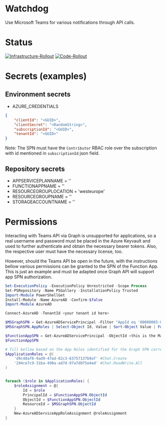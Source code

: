 # Watchdog
Use Microsoft Teams for various notifications through API calls.

# Status
[![Infrastructure-Rollout](https://github.com/it-delivery/watchdog/actions/workflows/infrastructure.yml/badge.svg)](https://github.com/it-delivery/watchdog/actions/workflows/infrastructure.yml)
[![Code-Rollout](https://github.com/it-delivery/watchdog/actions/workflows/code.yml/badge.svg)](https://github.com/it-delivery/watchdog/actions/workflows/code.yml)

# Secrets (examples)
## Environment secrets
* AZURE_CREDENTIALS
```json
{
    "clientId": "<GUID>",
    "clientSecret": "<RandomString>",
    "subscriptionId": "<GUID>",
    "tenantId": "<GUID>"
}
```
Note: The SPN must have the `Contributor` RBAC role over the subscription with id mentioned in `subscriptionId` json field.

## Repository secrets
* APPSERVICEPLANNAME = ''
* FUNCTIONAPPNAME = ''
* RESOURCEGROUPLOCATION = 'westeurope'
* RESOURCEGROUPNAME = ''
* STORAGEACCOUNTNAME = ''

# Permissions

Interacting with Teams API via Graph is unsupported for applications, so a real username and password must be placed in the Azure Keyvault and used to further authenticate and obtain the necessary bearer tokens.
Also, the respective user must have the necessary license, too.

However, should the Teams API be open in the future, with the instructions bellow various permissions can be granted to the SPN of the Function App.
This is just an example and must be adapted once Graph API will support app SPN authorization.

```powershell
Set-ExecutionPolicy -ExecutionPolicy Unrestricted -Scope Process
Set-PSRepository -Name PSGallery -InstallationPolicy Trusted
Import-Module PowerShellGet
Install-Module -Name AzureAD -Confirm:$false
Import-Module AzureAD

Connect-AzureAD -TenantId <your tenant id here>

$MSGraphSPN = Get-AzureADServicePrincipal -Filter "AppId eq '00000003-0000-0000-c000-000000000000'"
$MSGraphSPN.AppRoles | Select-Object Id, Value | Sort-Object Value | Format-Table -AutoSize

$FunctionAppSPN = Get-AzureADServicePrincipal -ObjectId <this is the Managed System Identity of the Function App>
$FunctionAppSPN

# fill bellow based on the App Roles identified for the Graph SPN corresponding to your application needs.
$ApplicationRoles = @(
    'd9c48af6-9ad9-47ad-82c3-63757137b9af' #Chat.Create
    '294ce7c9-31ba-490a-ad7d-97a7d075e4ed' #Chat.ReadWrite.All
)


foreach ($role in $ApplicationRoles) {
    $roleAssignment = @{
        Id = $role
        PrincipalId = $FunctionAppSPN.ObjectId 
        ObjectId = $FunctionAppSPN.ObjectId 
        ResourceId = $MSGraphSPN.ObjectId
    }
    New-AzureADServiceAppRoleAssignment @roleAssignment
}
```